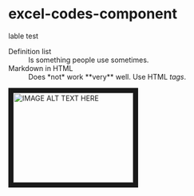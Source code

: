 # excel-codes-component

lable test

<dl>
  <dt>Definition list</dt>
  <dd>Is something people use sometimes.</dd>

  <dt>Markdown in HTML</dt>
  <dd>Does *not* work **very** well. Use HTML <em>tags</em>.</dd>
</dl>

<a href="https://www.youtube.com/watch?v=DkbP0yT1u5E
" target="_blank"><img src="https://encrypted-tbn0.gstatic.com/images?q=tbn:ANd9GcR4rcApqt2eAmFvy7LDDOdc1qspl9bEGFIH-zgHljgew2m79j9e" 
alt="IMAGE ALT TEXT HERE" width="240" height="180" border="10" /></a>
